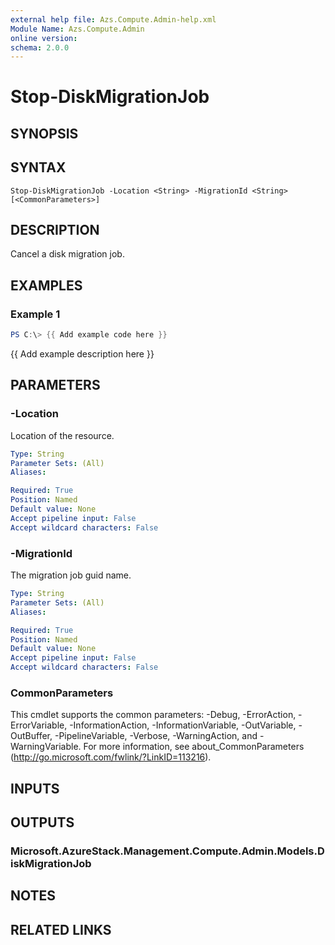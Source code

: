 ```yaml
---
external help file: Azs.Compute.Admin-help.xml
Module Name: Azs.Compute.Admin
online version:
schema: 2.0.0
---
```


# Stop-DiskMigrationJob

## SYNOPSIS

## SYNTAX

```
Stop-DiskMigrationJob -Location <String> -MigrationId <String> [<CommonParameters>]
```

## DESCRIPTION
Cancel a disk migration job.

## EXAMPLES

### Example 1
```powershell
PS C:\> {{ Add example code here }}
```

{{ Add example description here }}

## PARAMETERS

### -Location
Location of the resource.

```yaml
Type: String
Parameter Sets: (All)
Aliases:

Required: True
Position: Named
Default value: None
Accept pipeline input: False
Accept wildcard characters: False
```

### -MigrationId
The migration job guid name.

```yaml
Type: String
Parameter Sets: (All)
Aliases:

Required: True
Position: Named
Default value: None
Accept pipeline input: False
Accept wildcard characters: False
```

### CommonParameters
This cmdlet supports the common parameters: -Debug, -ErrorAction, -ErrorVariable, -InformationAction, -InformationVariable, -OutVariable, -OutBuffer, -PipelineVariable, -Verbose, -WarningAction, and -WarningVariable. For more information, see about_CommonParameters (http://go.microsoft.com/fwlink/?LinkID=113216).

## INPUTS

## OUTPUTS

### Microsoft.AzureStack.Management.Compute.Admin.Models.DiskMigrationJob

## NOTES

## RELATED LINKS
